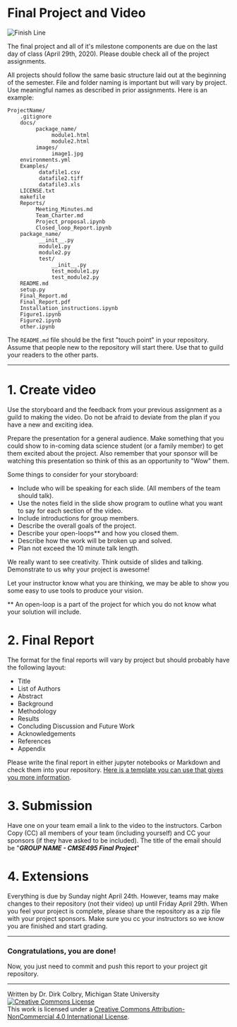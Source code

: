 # Final Project and Video

![Finish Line](https://cdn.pixabay.com/photo/2016/03/31/21/07/checkered-1296203__340.png)

The final project and all of it's milestone components are due on the last day of class (April 29th, 2020).     Please double check all of the project assignments.

All projects should follow the same basic structure laid out at the beginning of the semester. File and folder naming is important but will vary by project.  Use meaningful names as described in prior assignments. Here is an example:

    ProjectName/
        .gitignore
        docs/
             package_name/
                  module1.html
                  module2.html
             images/
                  image1.jpg
        environments.yml
        Examples/
              datafile1.csv
              datafile2.tiff
              datafile3.xls
        LICENSE.txt
        makefile
        Reports/
             Meeting_Minutes.md
             Team_Charter.md
             Project_proposal.ipynb
             Closed_loop_Report.ipynb
        package_name/
              __init__.py
              module1.py
              module2.py
              test/
                  __init__.py
                  test_module1.py
                  test_module2.py
        README.md
        setup.py
        Final_Report.md
        Final_Report.pdf
        Installation_instructions.ipynb
        Figure1.ipynb
        Figure2.ipynb
        other.ipynb
    
The ```README.md``` file should be the first "touch point" in your repository. Assume that people new to the repository will start there.  Use that to guild your readers to the other parts.  

----
<a name="Video"></a>

# 1. Create video

Use the storyboard and the feedback from your previous assignment as a guild to making the video. Do not be afraid to deviate from the plan if you have a new and exciting idea.  

Prepare the presentation for a general audience.  Make something that you could show to in-coming data science student (or a family member) to get them excited about the project. Also remember that your sponsor will be watching this presentation so think of this as an opportunity to "Wow" them. 

Some things to consider for your storyboard:

- Include who will be speaking for each slide. (All members of the team should talk).
- Use the notes field in the slide show program to outline what you want to say for each section of the video. 
- Include introductions for group members.  
- Describe the overall goals of the project.
- Describe your open-loops** and how you closed them. 
- Describe how the work will be broken up and solved.
- Plan not exceed the 10 minute talk length.

We really want to see creativity.  Think outside of slides and talking. Demonstrate to us why your project is awesome!

Let your instructor know what you are thinking, we may be able to show you some easy to use tools to produce your vision. 

** An open-loop is a part of the project for which you do not know what your solution will include.  

# 2. Final Report

The format for the final reports will vary by project but should probably have the following layout:

- Title
- List of Authors
- Abstract
- Background
- Methodology
- Results
- Concluding Discussion and Future Work
- Acknowledgements
- References
- Appendix

Please write the final report in either jupyter notebooks or Markdown and check them into your repository.  [Here is a template you can use that gives you more information](FINAL-Project_Template).  

# 3. Submission

Have one on your team email a link to the video to the instructors. Carbon Copy (CC) all members of your team (including yourself) and CC your sponsors (if they have asked to be included). The title of the email should be "**_GROUP NAME - CMSE495 Final Project_**"


# 4. Extensions

Everything is due by Sunday night April 24th.  However, teams may make changes to their repository (not their video) up until Friday April 29th. When you feel your project is complete, please share the repository as a zip file with your project sponsors. Make sure you cc your instructors so we know you are finished and start grading. 

-----

### Congratulations, you are done!

Now, you just need to commit and push this report to your project git repository. 

---

Written by Dr. Dirk Colbry, Michigan State University
<a rel="license" href="http://creativecommons.org/licenses/by-nc/4.0/"><img alt="Creative Commons License" style="border-width:0" src="https://i.creativecommons.org/l/by-nc/4.0/88x31.png" /></a><br />This work is licensed under a <a rel="license" href="http://creativecommons.org/licenses/by-nc/4.0/">Creative Commons Attribution-NonCommercial 4.0 International License</a>.
